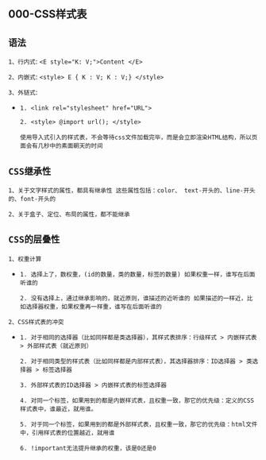 ## 000-CSS样式表

`语法`
--
`1、行内式`: `<E style="K: V;">Content </E>`

`2、内嵌式`: `<style> E { K : V; K : V;} </style>`

`3、外链式`: 
- `1. <link rel="stylesheet" href="URL">`

  `2. <style> @import url(); </style>`

  `使用导入式引入的样式表，不会等待css文件加载完毕，而是会立即渲染HTML结构，所以页面会有几秒中的素面朝天的时间`


`CSS继承性`
--
`1、关于文字样式的属性，都具有继承性 这些属性包括：color、 text-开头的、line-开头的、font-开头的`

`2、关于盒子、定位、布局的属性，都不能继承`

`CSS的层叠性`
--
`1、权重计算`

- `1. 选择上了，数权重，(id的数量，类的数量，标签的数量) 如果权重一样，谁写在后面听谁的`

  `2. 没有选择上，通过继承影响的，就近原则，谁描述的近听谁的 如果描述的一样近，比如选择器权重，如果权重再一样重，谁写在后面听谁的`

`2、CSS样式表的冲突`

- `1. 对于相同的选择器（比如同样都是类选择器），其样式表排序：行级样式 > 内嵌样式表 > 外部样式表（就近原则）`

  `2. 对于相同类型的样式表（比如同样都是内部样式表），其选择器排序：ID选择器 > 类选择器 > 标签选择器`

  `3. 外部样式表的ID选择器 > 内嵌样式表的标签选择器`

  `4. 对同一个标签，如果用到的都是内嵌样式表，且权重一致，那它的优先级：定义的CSS样式表中，谁最近，就用谁。`

  `5. 对于同一个标签，如果用到的都是外部样式表，且权重一致，那它的优先级：html文件中，引用样式表的位置越近，就用谁`

  `6. !important无法提升继承的权重，该是0还是0`

